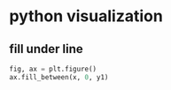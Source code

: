 # python visualization

## fill under line
```python
fig, ax = plt.figure()
ax.fill_between(x, 0, y1)
```
